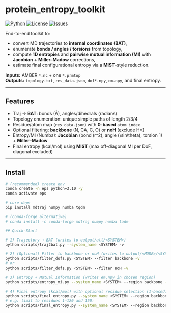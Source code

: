 # protein_entropy_toolkit

[![Python](https://img.shields.io/badge/python-3.9%2B-blue.svg)](https://www.python.org/)
[![License](https://img.shields.io/badge/License-MIT-green.svg)](#license)
[![Issues](https://img.shields.io/github/issues-raw/USER/traj2bat-entropy.svg)](../../issues)

End-to-end toolkit to:
- convert MD trajectories to **internal coordinates (BAT)**,
- enumerate **bonds / angles / torsions** from topology,
- compute **1D entropies** and **pairwise mutual information (MI)** with **Jacobian** + **Miller–Madow** corrections,
- estimate final configurational entropy via a **MIST**-style reduction.

**Inputs:** AMBER `*.nc` + one `*.prmtop`  
**Outputs:** `topology.txt`, `res_data.json`, `dof*.npy`, `em.npy`, and final entropy.

---

## Features
- Traj → **BAT**: bonds (Å), angles/dihedrals (radians)
- Topology enumeration: unique simple paths of length 2/3/4
- Residue/atom map (`res_data.json`) with **0-based** `atom_index`
- Optional filtering: **backbone** (N, CA, C, O) or **noH** (exclude H*)
- Entropy/MI (Numba): **Jacobian** (bond \(r^2\), angle \(\sin\theta\), torsion 1) + **Miller–Madow**
- Final entropy (kcal/mol) using **MIST** (max off-diagonal MI per DoF, diagonal excluded)

---

## Install

```bash
# (recommended) create env
conda create -n eps python=3.10 -y
conda activate eps

# core deps
pip install mdtraj numpy numba tqdm

# (conda-forge alternative)
# conda install -c conda-forge mdtraj numpy numba tqdm

## Quick-Start

# 1) Trajectory → BAT (writes to output/all/<SYSTEM>)
python scripts/traj2bat.py --system_name <SYSTEM> -v

# 2) (Optional) Filter to backbone or noH (writes to output/<MODE>/<SYSTEM>)
python scripts/filter_dofs.py <SYSTEM> --filter backbone -v
# or
python scripts/filter_dofs.py <SYSTEM> --filter noH -v

# 3) Entropy + Mutual Information (writes em.npy in chosen region)
python scripts/entropy_mi.py --system_name <SYSTEM> --region backbone --bins 50 -v

# 4) Final entropy (kcal/mol) with optional residue selection (1-based)
python scripts/final_entropy.py --system_name <SYSTEM> --region backbone --temperature 298.15 -v
# e.g. limit to residues 1–120 and 150:
python scripts/final_entropy.py --system_name <SYSTEM> --region backbone --temperature 298.15 --residues "1-120,150" -v
